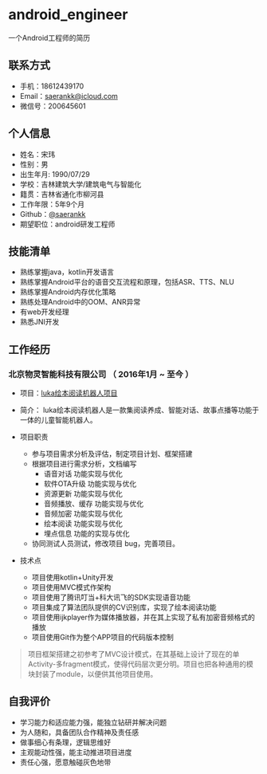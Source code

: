 # android_engineer
一个Android工程师的简历

## 联系方式

- 手机：18612439170
- Email：saerankk@icloud.com
- 微信号：200645601

## 个人信息

- 姓名：宋玮
- 性别：男
- 出生年月: 1990/07/29
- 学校：吉林建筑大学/建筑电气与智能化
- 籍贯：吉林省通化市柳河县
- 工作年限：5年9个月
- Github：[@saerankk](https://github.com/saerankk)
- 期望职位：android研发工程师

## 技能清单

- 熟练掌握java，kotlin开发语言
- 熟练掌握Android平台的语音交互流程和原理，包括ASR、TTS、NLU
- 熟练掌握Android内存优化策略
- 熟练处理Android中的OOM、ANR异常
- 有web开发经理
- 熟悉JNI开发

## 工作经历
### 北京物灵智能科技有限公司 （ 2016年1月 ~ 至今 ）
- 项目：[luka绘本阅读机器人项目](https://ling.ai/luka/)

- 简介： luka绘本阅读机器人是一款集阅读养成、智能对话、故事点播等功能于一体的儿童智能机器人。

- 项目职责

	- 参与项目需求分析及评估，制定项目计划、框架搭建
	- 根据项目进行需求分析，文档编写
		- 语音对话 功能实现与优化
		- 软件OTA升级 功能实现与优化
		- 资源更新 功能实现与优化
		- 音频播放、缓存 功能实现与优化
		- 音频加密 功能实现与优化
		- 绘本阅读 功能实现与优化
		- 埋点信息 功能的实现与优化
	- 协同测试人员测试，修改项目 bug，完善项目。

- 技术点

	- 项目使用kotlin+Unity开发
	- 项目使用MVC模式作架构
	- 项目使用了腾讯叮当+科大讯飞的SDK实现语音功能
	- 项目集成了算法团队提供的CV识别库，实现了绘本阅读功能
	- 项目使用ijkplayer作为媒体播放器，并在其上实现了私有加密音频格式的播放
	- 项目使用Git作为整个APP项目的代码版本控制


> 项目框架搭建之初参考了MVC设计模式，在其基础上设计了现在的单Activity-多fragment模式，使得代码层次更分明。项目也把各种通用的模块封装了module，以便供其他项目使用。

## 自我评价
- 学习能力和适应能力强，能独立钻研并解决问题
- 为人随和，具备团队合作精神及责任感
- 做事细心有条理，逻辑思维好
- 主观能动性强，能主动推进项目进度
- 责任心强，愿意触碰灰色地带
